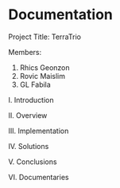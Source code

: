 # Documentation 

Project Title: TerraTrio

Members: 
1. Rhics Geonzon
2. Rovic Maislim
3. GL Fabila

I. Introduction

II. Overview

III. Implementation

IV. Solutions

V. Conclusions

VI. Documentaries
